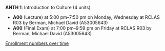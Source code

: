 **ANTH 1**: Introduction to Culture (4 units)

- **A00** (Lecture) at 5:00 pm–7:50 pm on Monday, Wednesday at RCLAS R03 by Berman, Michael David (A53005643)
- **A00** (Final Exam) at 7:00 pm–9:59 pm on Friday at RCLAS R03 by Berman, Michael David (A53005643)

[Enrollment numbers over time](./ANTH1.tsv)
